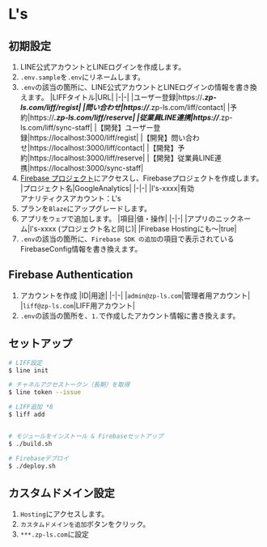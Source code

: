 # L's
## 初期設定
1. LINE公式アカウントとLINEログインを作成します。
2. `.env.sample`を`.env`にリネームします。
3. `.env`の該当の箇所に、LINE公式アカウントとLINEログインの情報を書き換えます。
   |LIFFタイトル|URL|
   |-|-|
   |ユーザー登録|https://***.zp-ls.com/liff/regist|
   |問い合わせ|https://***.zp-ls.com/liff/contact|
   |予約|https://***.zp-ls.com/liff/reserve|
   |従業員LINE連携|https://***.zp-ls.com/liff/sync-staff|
   |【開発】ユーザー登録|https://localhost:3000/liff/regist|
   |【開発】問い合わせ|https://localhost:3000/liff/contact|
   |【開発】予約|https://localhost:3000/liff/reserve|
   |【開発】従業員LINE連携|https://localhost:3000/sync-staff|
4. [Firebase プロジェクト](https://console.firebase.google.com/u/0/?hl=ja)にアクセスし、Firebaseプロジェクトを作成します。
   |プロジェクト名|GoogleAnalytics|
   |-|-|
   |l's-xxxx|有効<br>アナリティクスアカウント：L's
5. プランを`Blaze`にアップグレードします。
6. アプリを`ウェブ`で追加します。
   |項目|値・操作|
   |-|-|
   |アプリのニックネーム|l's-xxxx (プロジェクト名と同じ)|
   |Firebase Hostingにも～|true|
7. `.env`の該当の箇所に、`Firebase SDK の追加`の項目で表示されているFirebaseConfig情報を書き換えます。


## Firebase Authentication
1. アカウントを作成
    |ID|用途|
    |-|-|
    |`admin@zp-ls.com`|管理者用アカウント|
    |`liff@zp-ls.com`|LIFF用アカウント|
2. `.env`の該当の箇所を、`1.`で作成したアカウント情報に書き換えます。


## セットアップ
```bash
# LIFF設定
$ line init

# チャネルアクセストークン（長期）を取得
$ line token --issue

# LIFF追加 *8
$ liff add


# モジュールをインストール & Firebaseセットアップ
$ ./build.sh

# Firebaseデプロイ
$ ./deploy.sh
```

## カスタムドメイン設定
1. `Hosting`にアクセスします。
2. `カスタムドメインを追加`ボタンをクリック。
3. `***.zp-ls.com`に設定